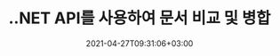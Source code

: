 ---
############################# Static ############################
layout: "product"
date: 2021-04-27T09:31:06+03:00
draft: false

product: "Comparison"
product_tag: "comparison"
platform: ".NET"
platform_tag: "net"

############################# Head ############################
head_title: "C# .NET 문서 비교 API | PDF Word Excel 웹 및 텍스트 비교 및 병합"
head_description: "C# .NET 문서 비교 API. PDF Word DOC DOCX, Excel 스프레드시트, PPT, PPTX, HTML, EMLX MSG, VSDX, DXF DWG 및 이미지 파일 형식 비교 및 병합."

############################# Header ############################
title: "..NET API를 사용하여 문서 비교 및 병합"
description: "Documents Comparison API를 사용하여 .NET 응용 프로그램을 개발하여 동일한 형식 문서 간의 내용 및 스타일 차이 비교 및 확인."
button:
    enable: true
    icon: "fas fa-arrow-down"
    label: "무료 평가판 다운로드"
    link: "https://downloads.groupdocs.com/comparison/net"

############################# SubMenu ############################
submenu:
    enable: true
    
    left:
        img_alt: "GroupDocs.Comparison for .NET"
        image: "https://www.groupdocs.cloud/templates/groupdocs/images/product-logos/groupdocs-comparison-net.png"
        product: "GroupDocs.Comparison"
        platform: ".NET"

    middle:
        button:
            - link: "#overview"
              text: "개요"

            - link: "#features"
              text: "특징"

            - link: "#support"
              text: "지원하다"

            - link: "https://products.groupdocs.app/comparison"
              text: "라이브 데모"

            - link: "https://purchase.groupdocs.com/pricing/comparison/net"
              text: "가격"

    right:
        link_download: "https://downloads.groupdocs.com/comparison"
        link_learn: "https://docs.groupdocs.com/comparison/net/"
        link_buy: "https://purchase.groupdocs.com"

############################# Overview ############################
overview:
    enable: true
    example_image: "/border/Comparison-example.jpg"
    content: |
      GroupDocs.Comparison for .NET API는 C#, ASP.NET 또는 기타 .NET 관련 기술에서 동일한 형식의 문서 간에 차이 검사기 응용 프로그램을 구축하는 빠르고 안정적인 솔루션입니다. .NET 비교 라이브러리는 PDF, HTML, Outlook 전자 메일, Microsoft Office Word 문서, Excel 스프레드시트, PowerPoint 프레젠테이션, OneNote, Visio 다이어그램, 텍스트와 같은 인기 있는 이미지 및 문서 형식의 텍스트 스타일과 콘텐츠의 차이점 확인을 지원합니다. 및 이미지. 차이점 요약을 나열하는 비교 문서를 제공하면서 단어, 단락 및 문자에 대한 내용 변경을 감지하기 위해 비교를 수행할 수 있습니다. GroupDocs.Comparison for .NET API는 소스 문서의 기본 정보를 쉽게 추출할 수 있습니다. 또한 파일이나 스트림을 통해 암호화된 문서를 가져올 뿐만 아니라 간단한 암호를 사용하여 가져오고, 비교하고, 저장할 수 있습니다.  
        
      GroupDocs.Comparison for .NET은 .NET 플랫폼을 대상으로 하는 모든 개발 환경에서 응용 프로그램을 개발하는 데 사용할 수 있습니다. 모든 .NET 기반 언어와 호환되며 Mono 또는 .NET 프레임워크(.NET Core 포함)를 설치할 수 있는 인기 있는 운영 체제(Windows, Linux, MacOS)를 지원합니다.
    examples:
      enable: true
      
      
    tabs:
      enable: true
      
      ## TAB ONE ##
      tab_one:
        description: |
          다음은 .NET용 GroupDocs.Comparison의 개요입니다.
      
        right:
          enable: true
          icon: "fab fa-html5"
          title: "개요"
          content: |
            * 문서 비교
            * HTML 파일 비교
            * PDF 비교
            * 다이어그램 비교
            * 파일 내용 비교
            * 텍스트 스타일 비교
      
      ## TAB TWO ##
      tab_two:
        description: |
          .NET용 GroupDocs.Comparison은 Microsoft Office, PDF, 이미지 및 기타 여러 가지를 포함하여 널리 사용되는 모든 [문서 파일 형식](https://docs.groupdocs.com/comparison/net/supported-document-formats/)을 지원합니다.
        left:
          enable: true
          table:
            # table loop
            - title: "Microsoft Office"
              content: |
                * **Word:** [DOC](https://products.groupdocs.com/comparison/net/doc/), [DOCX](https://products.groupdocs.com/comparison/net/docx/), [DOCM](https://products.groupdocs.com/comparison/net/docm/), [DOT](https://products.groupdocs.com/comparison/net/dot/), [DOTX](https://products.groupdocs.com/comparison/net/dotx/), [DOTM](https://products.groupdocs.com/comparison/net/dotm/), [RTF](https://products.groupdocs.com/comparison/net/rtf/), [TXT](https://products.groupdocs.com/comparison/net/txt/)
                * **Excel:** [XLS](https://products.groupdocs.com/comparison/net/xls/), [XLSX](https://products.groupdocs.com/comparison/net/xlsx/), [XLSM](https://products.groupdocs.com/comparison/net/xlsm/), [XLSB](https://products.groupdocs.com/comparison/net/xlsb/), [XLTM](https://products.groupdocs.com/comparison/net/xltm/), [XLT](https://products.groupdocs.com/comparison/net/xlt/), [XLTM](https://products.groupdocs.com/comparison/net/xltm/), [XLTX](https://products.groupdocs.com/comparison/net/xltx/), [XLAM](https://products.groupdocs.com/comparison/net/xlam/), [SXC](https://products.groupdocs.com/comparison/net/sxc/), [SpreadsheetML](https://products.groupdocs.com/comparison/net/xml/)
                * **PowerPoint:** [PPT](https://products.groupdocs.com/comparison/net/ppt/), [PPTX](https://products.groupdocs.com/comparison/net/pptx/), [PPS](https://products.groupdocs.com/comparison/net/pps/), [PPSX](https://products.groupdocs.com/comparison/net/ppsx/), [PPSM](https://products.groupdocs.com/comparison/net/ppsm/), [POT](https://products.groupdocs.com/comparison/net/pot/), [POTM](https://products.groupdocs.com/comparison/net/potm/), [POTX](https://products.groupdocs.com/comparison/net/potx/), [PPTM](https://products.groupdocs.com/comparison/net/pptm/)
                * **Visio:** [VSD](https://products.groupdocs.com/comparison/net/vsd/), [VDX](https://products.groupdocs.com/comparison/net/vdx/), [VSS](https://products.groupdocs.com/comparison/net/vss/), [VSSX](https://products.groupdocs.com/comparison/net/vssx/), [VSX](https://products.groupdocs.com/comparison/net/vsx/), [VST](https://products.groupdocs.com/comparison/net/vst/), [VSTX](https://products.groupdocs.com/comparison/net/vstx/), [VTX](https://products.groupdocs.com/comparison/net/vtx/), [VSDX](https://products.groupdocs.com/comparison/net/vsdx/), [VDW](https://products.groupdocs.com/comparison/net/vdw/), [VSTM](https://products.groupdocs.com/comparison/net/vstm/), [VSSM](https://products.groupdocs.com/comparison/net/vssm/), [VSDM](https://products.groupdocs.com/comparison/net/vsdm/)
                * **Outlook:** [MSG](https://products.groupdocs.com/comparison/net/msg/), [EML](https://products.groupdocs.com/comparison/net/eml/), [EMLX](https://products.groupdocs.com/comparison/net/emlx/), [PST](https://products.groupdocs.com/comparison/net/pst/), [OST](https://products.groupdocs.com/comparison/net/ost/)
                * **OneNote:** [ONE](https://products.groupdocs.com/comparison/net/one/)

        right:
          enable: true
          table:
            # table loop
            - title: "기타 형식"
              content: |
                * **프로그래밍 언어**: CS, Java, CPP, JS, PY, RB, PL, ASM, GROOVY, JSON, ActionScript, PHP, SQL, LOG, DIFF, LESS, SCALA
                * **OpenDocument**: ODT, OTT, ODS, ODP, OTP
                * **휴대용**: PDF, MOBI
                * **오토캐드**: DXF, DWG
                * **이메일**: EML, EMLX, MSG
                * **이미지**: JPEG, BMP, PNG, GIF, DCM, DICOM, DjVu
                * **웹**: HTM, HTML, MHTML
                * **텍스트**: TXT

      ## TAB THREE ##
      tab_three:
        description: |
          .NET용 GroupDocs.Comparison은 다음 운영 체제, 프레임워크 및 패키지 관리자를 지원합니다.
      
        left:
          enable: true
          table:
            - icon: "fab fa-windows"
              title: "운영체제"
              content: |
                * 윈도우 데스크탑
                * 윈도우 서버
                * 윈도우 애저
                * 리눅스
                * 맥 OS

            - icon: "fas fa-code"
              title: "지원되는 프레임워크"
              content: |
                * .NET 프레임워크 2.0 이상
                * 모노 프레임워크 1.2 이상
                * .NET 표준 2.0
                * .NET 코어 2.0

        right:
          enable: true
          table:
            - icon: "fas fa-box"
              title: "패키지 관리자"
              content: |
                * 누겟

            - icon: "fas fa-tools"
              title: "개발 환경"
              content: |
                * 마이크로소프트 비주얼 스튜디오
                * 자마린.안드로이드
                * 자마린.IOS
                * 자마린.맥
                * 모노디벨롭

############################# Features ############################
features:
    enable: true
    title: ".NET 기능에 대한 GroupDocs.Comparison"

    feature:
      - icon: "fas fa-copy"
        content: "콘텐츠 및 글꼴 스타일의 차이점 식별"

      - icon: "fas fa-eye"
        content: "파일 비교 후 발견된 모든 차이점에 대한 요약 보고서 저장"

      - icon: "fas fa-bolt"
        content: "차이점 분석 및 결과 파일 내보내기 후 변경 사항 적용 또는 거부"

      - icon: "fas fa-file-powerpoint"
        content: "Word 파일을 비교하는 동안 Microsoft Word 변경 사항 추적 기능 지원"

      - icon: "fas fa-code"
        content: "비교 중인 각 문서의 변경 사항을 고유하게 식별"

      - icon: "fas fa-cloud"
        content: "스트림을 통해 문서 읽기 및 보내기"

      - icon: "fas fa-remove-format"
        content: "계량형 라이선스 – API 사용량에 따른 청구"

      - icon: "fas fa-comment-slash"
        content: "단일 대상 문서와 여러 소스 문서 비교"

      - icon: "fas fa-location-arrow"
        content: "Word 파일의 특정 페이지를 서로 비교 - 단일 Word 문서에서 모든 변경 사항을 수락하거나 거부합니다."

      - icon: "fas fa-border-all"
        content: "최대 3개의 Word 문서를 병합하고 Word 파일에서 사용되는 수식 비교"

      - icon: "fas fa-wrench"
        content: "filePath에서 문서에 대한 정보 가져오기"

      - icon: "fas fa-columns"
        content: "HTML 비교 결과를 이미지로 저장"

      - icon: "fas fa-file-word"
        content: "삭제된 콘텐츠를 표시하거나 숨기는 옵션"

      - icon: "fas fa-envelope"
        content: "문서의 스타일 비교를 켜거나 끄는 옵션"

      - icon: "fas fa-print"
        content: "비교 문서에서 삽입, 삭제 및 스타일 변경 항목을 표시할 문자열 지정"

      - icon: "fas fa-file-archive"
        content: "단어 구분 기호 및 글꼴 색상을 지정하여 비교 텍스트 스타일 지정"

      - icon: "fas fa-lock"
        content: "PDF, Word, PowerPoint 슬라이드 및 다이어그램의 올바른 변경 좌표 계산"

      - icon: "fas fa-file-code"
        content: "암호로 보호된 파일 비교"
      
      - icon: "fas fa-fill-drip"
        content: "스프레드시트에서 차트 제목 비교 - 결과 셀 파일에서 차트 생성"

      - icon: "fas fa-file-excel"
        content: "셀 문서의 결과 파일에서 자동 모양 자동 크기 조정"

      - icon: "fas fa-heading"
        content: "세부 요약 페이지에 액세스하여 소스 및 대상 문서 파일 간의 변경 사항 감지"

      - icon: "fas fa-project-diagram"
        content: "가장 인기 있는 프로그래밍 및 스크립팅 언어 파일 비교"

      - icon: "fas fa-cube"
        content: "여러(2개 이상) PDF, Word, Excel, 다이어그램, 이메일, 텍스트 및 OneNote 문서 비교"

      - icon: "fab fa-uncharted"
        content: "지원되는 파일 형식의 머리글 및 바닥글 비교"

      - icon: "fab fa-uncharted"
        content: "Word 문서 형식의 책갈피, 변수 및 사용자 지정 속성 비교"

    more_feature:
      - title: ".NET API를 사용하여 문서를 쉽게 비교"
        content: |
          .NET API용 GroupDocs.Comparison은 파일을 비교하는 쉽고 효율적인 방법을 제공합니다. 다음은 C#을 사용하여 두 DOCX 문서를 비교하는 방법을 보여주는 예입니다.  

          ```cs
          //비교할 소스 및 대상 파일
          string source = @"source.docx";
          string target = @"target.docx";
          Comparer comparer = new Comparer();
          //두 문서 비교
          ICompareResult result = comparer.Compare(source, target, new ComparisonSettings());
          ```
      - title: "비교할 상세 수준 선택"
        content: ".NET용 GroupDocs.Comparison을 사용하면 문서를 비교할 범위를 지정할 수 있습니다. 낮음(이미지 격자의 정확도 = 50으로 텍스트 단어별 비교), 중간(이미지 격자의 정확도 = 100으로 텍스트 문자 비교) 또는 높음(이미지 격자의 정확도로 문자별 텍스트 비교 = 150)."

      - title: "텍스트 스타일 비교 지원"
        content: |
          .NET용 GroupDocs.Comparison은 텍스트 스타일을 비교하는 기능을 제공합니다.  

          문서의 단어와 문자를 비교하는 동안 글꼴 이름, 글꼴 크기, 글꼴 색상, 글꼴 스타일(Bold, Italic, Underline, Small Caps, Hyperlink) 및 밑줄 색상(해당되는 경우)을 비교하여 차이점을 찾을 수 있습니다.  

          단락을 비교하면서 단락 정렬, 들여쓰기(왼쪽 들여쓰기, 오른쪽 들여쓰기), 단락 간격(뒤 공백, 앞 공백), 첫 줄 들여쓰기, 줄 간격과 같은 스타일을 비교할 수 있습니다.  

          .NET용 GroupDocs.Comparison은 바닥글 거리, 페이지 높이 및 방향, 여백(왼쪽, 오른쪽, 위쪽 및 아래쪽), 테두리 선 너비 및 테두리 색상과 같은 페이지의 다른 섹션 비교도 지원합니다.  

############################# Support ############################
support:
    enable: true

############################# Solutions ############################
solutions:
    enable: true
    title: "GroupDocs.Comparison은 다른 인기 있는 개발 환경을 위한 문서 보기 API를 제공합니다."

    solution:
        - img_alt: "GroupDocs.Comparison for Java"
          image: "https://www.groupdocs.cloud/templates/groupdocs/images/product-logos/groupdocs-comparison-java.png"
          product: "GroupDocs.Comparison"
          platform: "Java"
          link: "/comparison/java/"

############################# Back to top ###############################
back_to_top:
  enable: true
---